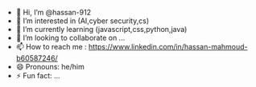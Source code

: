 - 👋 Hi, I’m @hassan-912
- 👀 I’m interested in (AI,cyber security,cs)
- 🌱 I’m currently learning (javascript,css,python,java)
- 💞️ I’m looking to collaborate on ...
- 📫 How to reach me : https://www.linkedin.com/in/hassan-mahmoud-b60587246/
- 😄 Pronouns: he/him
- ⚡ Fun fact: ...

<!---
hassan-912/hassan-912 is a ✨ special ✨ repository because its `README.md` (this file) appears on your GitHub profile.
You can click the Preview link to take a look at your changes.
--->
